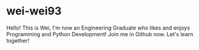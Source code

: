 # wei-wei93


Hello! This is Wei, I'm now an Engineering Graduate who likes and enjoys Programming and Python Development! Join me in Github now. Let's learn together!  

